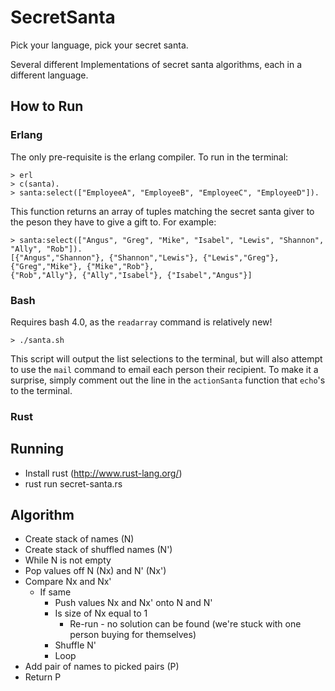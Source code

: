 SecretSanta
===========

Pick your language, pick your secret santa. 

Several different Implementations of secret santa algorithms, each in a different language.

## How to Run

### Erlang 

The only pre-requisite is the erlang compiler. To run in the terminal:

    > erl
    > c(santa).
    > santa:select(["EmployeeA", "EmployeeB", "EmployeeC", "EmployeeD"]).
  
This function returns an array of tuples matching the secret santa giver to the peson they have to give a gift to. For example:

    > santa:select(["Angus", "Greg", "Mike", "Isabel", "Lewis", "Shannon", "Ally", "Rob"]).
    [{"Angus","Shannon"}, {"Shannon","Lewis"}, {"Lewis","Greg"}, {"Greg","Mike"}, {"Mike","Rob"}, 
    {"Rob","Ally"}, {"Ally","Isabel"}, {"Isabel","Angus"}]

### Bash

Requires bash 4.0, as the `readarray` command is relatively new!

    > ./santa.sh

This script will output the list selections to the terminal, but will also attempt to use the `mail` command to email each person their recipient. To make it a surprise, simply comment out the line in the `actionSanta` function that `echo`'s to the terminal.  

### Rust

Running
---

* Install rust (http://www.rust-lang.org/)
* rust run secret-santa.rs

Algorithm
---

* Create stack of names (N)
* Create stack of shuffled names (N')
* While N is not empty
 * Pop values off N (Nx) and N' (Nx')
 * Compare Nx and Nx'
   * If same
      * Push values Nx and Nx' onto N and N'
      * Is size of Nx equal to 1
         * Re-run - no solution can be found (we're stuck with one person buying for themselves)
      * Shuffle N'
      * Loop
  * Add pair of names to picked pairs (P)
* Return P

